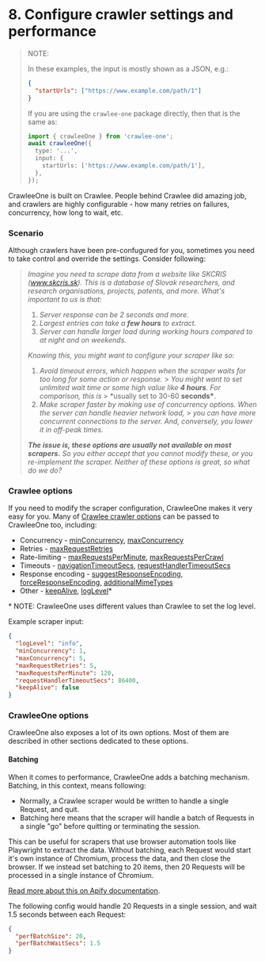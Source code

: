 # 8. Configure crawler settings and performance

> NOTE:
>
> In these examples, the input is mostly shown as a JSON, e.g.:
>
> ```json
> {
>   "startUrls": ["https://www.example.com/path/1"]
> }
> ```
>
> If you are using the `crawlee-one` package directly, then that is the same as:
>
> ```ts
> import { crawleeOne } from 'crawlee-one';
> await crawleeOne({
>   type: '...',
>   input: {
>     startUrls: ['https://www.example.com/path/1'],
>   },
> });
> ```

CrawleeOne is built on Crawlee. People behind Crawlee did amazing job, and crawlers
are highly configurable - how many retries on failures, concurrency, how long to wait, etc.

### Scenario

Although crawlers have been pre-confugured for you, sometimes you need to take control
and override the settings. Consider following:

> _Imagine you need to scrape data from a website like SKCRIS (www.skcris.sk). This is a database
> of Slovak researchers, and research organisations, projects, patents, and more. What's important to us is that:_
>
> 1. _Server response can be 2 seconds and more._
> 2. _Largest entries can take a **few hours** to extract._
> 3. _Server can handle larger load during working hours compared to at night and on weekends._
>
> _Knowing this, you might want to configure your scraper like so:_
>
> 1. _Avoid timeout errors, which happen when the scraper waits for too long for some action or response._ > _You might want to set unlimited wait time or some high value like **4 hours**. For comparison, this is_ > \*usually set to 30-60 **seconds\***.
> 2. _Make scraper faster by making use of concurrency options. When the server can handle heavier network load,_ > _you can have more concurrent connections to the server. And, conversely, you lower it in off-peak times._
>
> **_The issue is, these options are usually not available on most scrapers._** _So you either accept that you cannot modify these, or you re-implement the scraper. Neither of these options is great, so what do we do?_

### Crawlee options

If you need to modify the scraper configuration, CrawleeOne makes it very easy for you. Many of
[Crawlee crawler options](https://crawlee.dev/api/basic-crawler/interface/BasicCrawlerOptions)
can be passed to CrawleeOne too, including:

- Concurrency -
  [minConcurrency](https://crawlee.dev/api/basic-crawler/interface/BasicCrawlerOptions#minConcurrency),
  [maxConcurrency](https://crawlee.dev/api/basic-crawler/interface/BasicCrawlerOptions#maxConcurrency)
- Retries -
  [maxRequestRetries](https://crawlee.dev/api/basic-crawler/interface/BasicCrawlerOptions#maxRequestRetries)
- Rate-limiting -
  [maxRequestsPerMinute](https://crawlee.dev/api/basic-crawler/interface/BasicCrawlerOptions#maxRequestsPerMinute),
  [maxRequestsPerCrawl](https://crawlee.dev/api/basic-crawler/interface/BasicCrawlerOptions#maxRequestsPerCrawl)
- Timeouts -
  [navigationTimeoutSecs](https://crawlee.dev/api/browser-crawler/interface/BrowserCrawlerOptions#navigationTimeoutSecs),
  [requestHandlerTimeoutSecs](https://crawlee.dev/api/playwright-crawler/interface/PlaywrightCrawlerOptions#requestHandlerTimeoutSecs)
- Response encoding -
  [suggestResponseEncoding](https://crawlee.dev/api/http-crawler/interface/HttpCrawlerOptions#suggestResponseEncoding),
  [forceResponseEncoding](https://crawlee.dev/api/http-crawler/interface/HttpCrawlerOptions#forceResponseEncoding),
  [additionalMimeTypes](https://crawlee.dev/api/http-crawler/interface/HttpCrawlerOptions#additionalMimeTypes)
- Other -
  [keepAlive](https://crawlee.dev/api/http-crawler/interface/HttpCrawlerOptions#keepAlive),
  [logLevel](https://crawlee.dev/api/core/interface/ConfigurationOptions#logLevel)\*

\* NOTE: CrawleeOne uses different values than Crawlee to set the log level.

Example scraper input:

```json
{
  "logLevel": "info",
  "minConcurrency": 1,
  "maxConcurrency": 5,
  "maxRequestRetries": 5,
  "maxRequestsPerMinute": 120,
  "requestHandlerTimeoutSecs": 86400,
  "keepAlive": false
}
```

### CrawleeOne options

CrawleeOne also exposes a lot of its own options. Most of them are described in other sections dedicated to these options.

#### Batching

When it comes to performance, CrawleeOne adds a batching mechanism. Batching, in this context, means following:

- Normally, a Crawlee scraper would be written to handle a single Request, and quit.
- Batching here means that the scraper will handle a batch of Requests in a single "go" before quitting or terminating the session.

This can be useful for scrapers that use browser automation tools like Playwright to extract the data. Without batching, each Request would start it's own instance of Chromium, process the data, and then close the browser. If we instead set batching to 20 items, then 20 Requests will be processed in a single instance of Chromium.

[Read more about this on Apify documentation](https://docs.apify.com/platform/actors/development/performance#batch-jobs-win-over-the-single-jobs).

The following config would handle 20 Requests in a single session, and wait 1.5 seconds between each Request:

```json
{
  "perfBatchSize": 20,
  "perfBatchWaitSecs": 1.5
}
```
